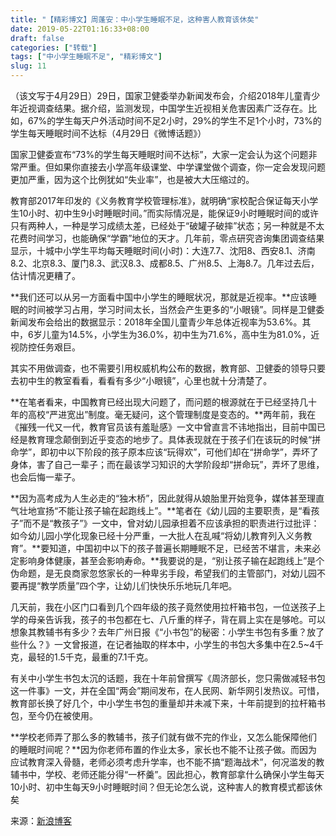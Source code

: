```yaml
---
title: "【精彩博文】周蓬安：中小学生睡眠不足，这种害人教育该休矣"
date: 2019-05-22T01:16:33+08:00
draft: false
categories: ["转载"]
tags: ["中小学生睡眠不足", "精彩博文"]
slug: 11
---
```




（该文写于4月29日）29日，国家卫健委举办新闻发布会，介绍2018年儿童青少年近视调查结果。据介绍，监测发现，中国学生近视相关危害因素广泛存在。比如，67%的学生每天户外活动时间不足2小时，29%的学生不足1个小时，73%的学生每天睡眠时间不达标（4月29日《微博话题》） 

国家卫健委宣布“73%的学生每天睡眠时间不达标”，大家一定会认为这个问题非常严重。但如果你直接去小学高年级课堂、中学课堂做个调查，你一定会发现问题更加严重，因为这个比例犹如“失业率”，也是被大大压缩过的。

教育部2017年印发的《义务教育学校管理标准》，就明确“家校配合保证每天小学生10小时、初中生9小时睡眠时间。”而实际情况是，能保证9小时睡眠时间的或许只有两种人，一种是学习成绩太差，已经处于“破罐子破摔”状态；另一种就是不太花费时间学习，也能确保“学霸”地位的天才。几年前，零点研究咨询集团调查结果显示，十城中小学生平均每天睡眠时间(小时)：大连7.7、沈阳8、西安8.1、济南8.2、北京8.3、厦门8.3、武汉8.3、成都8.5、广州8.5、上海8.7。几年过去后，估计情况更糟了。

**我们还可以从另一方面看中国中小学生的睡眠状况，那就是近视率。**应该睡眠的时间被学习占用，学习时间太长，当然会产生更多的“小眼镜”。同样是卫健委新闻发布会给出的数据显示：2018年全国儿童青少年总体近视率为53.6%。其中，6岁儿童为14.5%，小学生为36.0%，初中生为71.6%，高中生为81.0%，近视防控任务艰巨。

其实不用做调查，也不需要引用权威机构公布的数据，教育部、卫健委的领导只要去初中生的教室看看，看看有多少“小眼镜”，心里也就十分清楚了。

**在笔者看来，中国教育已经出现大问题了，而问题的根源就在于已经坚持几十年的高校“严进宽出”制度。毫无疑问，这个管理制度是变态的。**两年前，我在《摧残一代又一代，教育官员该有羞耻感》一文中曾直言不讳地指出，目前中国已经是教育理念颠倒到近乎变态的地步了。具体表现就在于孩子们在该玩的时候“拼命学”，即初中以下阶段的孩子原本应该“玩得欢”，可他们却在“拼命学”，弄坏了身体，害了自己一辈子；而在最该学习知识的大学阶段却“拼命玩”，弄坏了思维，也会后悔一辈子。

**因为高考成为人生必走的“独木桥”，因此就得从娘胎里开始竞争，媒体甚至理直气壮地宣扬“不能让孩子输在起跑线上”。**笔者在《幼儿园的主要职责，是“看孩子”而不是“教孩子”》一文中，曾对幼儿园承担着不应该承担的职责进行过批评：如今幼儿园小学化现象已经十分严重，一大批人在乱喊“将幼儿教育列入义务教育”。**要知道，中国初中以下的孩子普遍长期睡眠不足，已经苦不堪言，未来必定影响身体健康，甚至会影响寿命。**我要说的是，“别让孩子输在起跑线上”是个伪命题，是无良商家忽悠家长的一种卑劣手段，希望我们的主管部门，对幼儿园不要再提“教学质量”四个字，让幼儿们快快乐乐地玩几年吧。

几天前，我在小区门口看到几个四年级的孩子竟然使用拉杆箱书包，一位送孩子上学的母亲告诉我，孩子的书包都在七、八斤重的样子，背在肩上实在是够呛。可以想象其教辅书有多少？去年广州日报《“小书包”的秘密：小学生书包有多重？放了些什么？》一文曾报道，在记者抽取的样本中，小学生的书包大多集中在2.5~4千克，最轻的1.5千克，最重的7.1千克。

有关中小学生书包太沉的话题，我在十年前曾撰写《周济部长，您只需做减轻书包这一件事》一文，并在全国“两会”期间发布，在人民网、新华网引发热议。可惜，教育部长换了好几个，中小学生书包的重量却并未减下来，十年前提到的拉杆箱书包，至今仍在被使用。

**学校老师弄了那么多的教辅书，孩子们就有做不完的作业，又怎么能保障他们的睡眠时间呢？**因为你老师布置的作业太多，家长也不能不让孩子做。而因为应试教育深入骨髓，老师必须考虑升学率，也不能不搞“题海战术”，何况滥发的教辅书中，学校、老师还能分得“一杯羹”。因此担心，教育部拿什么确保小学生每天10小时、初中生每天9小时睡眠时间？但无论怎么说，这种害人的教育模式都该休矣

来源：[新浪博客](http://blog.sina.com.cn/s/blog_4969c6830102yldb.html)

